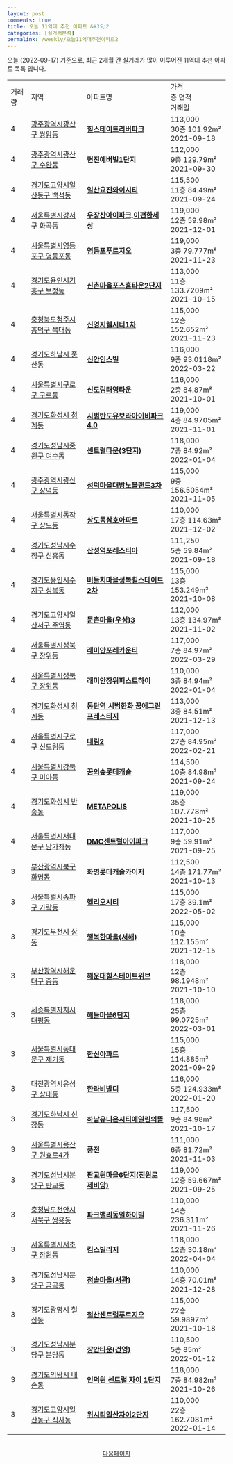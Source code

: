 ```yaml
---
layout: post
comments: true
title: 오늘 11억대 추천 아파트 &#35;2
categories: [실거래분석]
permalink: /weekly/오늘11억대추천아파트2
---
```


오늘 (2022-09-17) 기준으로, 최근 2개월 간 실거래가 많이 이루어진 11억대 추천 아파트 목록 입니다.

<table class="sortable">
  <tr>
    <td>거래량</td>
    <td>지역</td>
    <td>아파트명</td>
    <td>가격<br>층 면적<br>거래일</td>
  </tr>

  <tr class="item">
    <td>4</td>
    <td><a href="/apt/광주광역시광산구쌍암동">광주광역시광산구 쌍암동</a></td>
    <td style="font-weight: bold;"><a href="/apt/광주광역시광산구쌍암동힐스테이트리버파크">힐스테이트리버파크</a></td>
    <td>113,000<br>30층  101.92m²<br>2021-09-18</td>
  </tr>

  <tr class="item">
    <td>4</td>
    <td><a href="/apt/광주광역시광산구수완동">광주광역시광산구 수완동</a></td>
    <td style="font-weight: bold;"><a href="/apt/광주광역시광산구수완동현진에버빌1단지">현진에버빌1단지</a></td>
    <td>112,000<br>9층  129.79m²<br>2021-09-30</td>
  </tr>

  <tr class="item">
    <td>4</td>
    <td><a href="/apt/경기도고양시일산동구백석동">경기도고양시일산동구 백석동</a></td>
    <td style="font-weight: bold;"><a href="/apt/경기도고양시일산동구백석동일산요진와이시티">일산요진와이시티</a></td>
    <td>115,500<br>11층  84.49m²<br>2021-09-24</td>
  </tr>

  <tr class="item">
    <td>4</td>
    <td><a href="/apt/서울특별시강서구화곡동">서울특별시강서구 화곡동</a></td>
    <td style="font-weight: bold;"><a href="/apt/서울특별시강서구화곡동우장산아이파크,이편한세상">우장산아이파크,이편한세상</a></td>
    <td>119,000<br>12층  59.98m²<br>2021-12-01</td>
  </tr>

  <tr class="item">
    <td>4</td>
    <td><a href="/apt/서울특별시영등포구영등포동">서울특별시영등포구 영등포동</a></td>
    <td style="font-weight: bold;"><a href="/apt/서울특별시영등포구영등포동영등포푸르지오">영등포푸르지오</a></td>
    <td>119,000<br>3층  79.777m²<br>2021-11-23</td>
  </tr>

  <tr class="item">
    <td>4</td>
    <td><a href="/apt/경기도용인시기흥구보정동">경기도용인시기흥구 보정동</a></td>
    <td style="font-weight: bold;"><a href="/apt/경기도용인시기흥구보정동신촌마을포스홈타운2단지">신촌마을포스홈타운2단지</a></td>
    <td>113,000<br>11층  133.7209m²<br>2021-10-15</td>
  </tr>

  <tr class="item">
    <td>4</td>
    <td><a href="/apt/충청북도청주시흥덕구복대동">충청북도청주시흥덕구 복대동</a></td>
    <td style="font-weight: bold;"><a href="/apt/충청북도청주시흥덕구복대동신영지웰시티1차">신영지웰시티1차</a></td>
    <td>115,000<br>12층  152.652m²<br>2021-11-23</td>
  </tr>

  <tr class="item">
    <td>4</td>
    <td><a href="/apt/경기도하남시풍산동">경기도하남시 풍산동</a></td>
    <td style="font-weight: bold;"><a href="/apt/경기도하남시풍산동신안인스빌">신안인스빌</a></td>
    <td>116,000<br>9층  93.0118m²<br>2022-03-22</td>
  </tr>

  <tr class="item">
    <td>4</td>
    <td><a href="/apt/서울특별시구로구구로동">서울특별시구로구 구로동</a></td>
    <td style="font-weight: bold;"><a href="/apt/서울특별시구로구구로동신도림태영타운">신도림태영타운</a></td>
    <td>116,000<br>2층  84.87m²<br>2021-10-01</td>
  </tr>

  <tr class="item">
    <td>4</td>
    <td><a href="/apt/경기도화성시청계동">경기도화성시 청계동</a></td>
    <td style="font-weight: bold;"><a href="/apt/경기도화성시청계동시범반도유보라아이비파크4.0">시범반도유보라아이비파크4.0</a></td>
    <td>119,000<br>4층  84.9705m²<br>2021-11-01</td>
  </tr>

  <tr class="item">
    <td>4</td>
    <td><a href="/apt/경기도성남시중원구여수동">경기도성남시중원구 여수동</a></td>
    <td style="font-weight: bold;"><a href="/apt/경기도성남시중원구여수동센트럴타운(3단지)">센트럴타운(3단지)</a></td>
    <td>118,000<br>7층  84.92m²<br>2022-01-04</td>
  </tr>

  <tr class="item">
    <td>4</td>
    <td><a href="/apt/광주광역시광산구장덕동">광주광역시광산구 장덕동</a></td>
    <td style="font-weight: bold;"><a href="/apt/광주광역시광산구장덕동성덕마을대방노블랜드3차">성덕마을대방노블랜드3차</a></td>
    <td>115,000<br>9층  156.5054m²<br>2021-11-05</td>
  </tr>

  <tr class="item">
    <td>4</td>
    <td><a href="/apt/서울특별시동작구상도동">서울특별시동작구 상도동</a></td>
    <td style="font-weight: bold;"><a href="/apt/서울특별시동작구상도동상도동삼호아파트">상도동삼호아파트</a></td>
    <td>110,000<br>17층  114.63m²<br>2021-12-02</td>
  </tr>

  <tr class="item">
    <td>4</td>
    <td><a href="/apt/경기도성남시수정구신흥동">경기도성남시수정구 신흥동</a></td>
    <td style="font-weight: bold;"><a href="/apt/경기도성남시수정구신흥동산성역포레스티아">산성역포레스티아</a></td>
    <td>111,250<br>5층  59.84m²<br>2021-09-18</td>
  </tr>

  <tr class="item">
    <td>4</td>
    <td><a href="/apt/경기도용인시수지구성복동">경기도용인시수지구 성복동</a></td>
    <td style="font-weight: bold;"><a href="/apt/경기도용인시수지구성복동버들치마을성복힐스테이트2차">버들치마을성복힐스테이트2차</a></td>
    <td>115,000<br>13층  153.249m²<br>2021-10-08</td>
  </tr>

  <tr class="item">
    <td>4</td>
    <td><a href="/apt/경기도고양시일산서구주엽동">경기도고양시일산서구 주엽동</a></td>
    <td style="font-weight: bold;"><a href="/apt/경기도고양시일산서구주엽동문촌마을(우성)3">문촌마을(우성)3</a></td>
    <td>112,000<br>13층  134.97m²<br>2021-11-02</td>
  </tr>

  <tr class="item">
    <td>4</td>
    <td><a href="/apt/서울특별시성북구장위동">서울특별시성북구 장위동</a></td>
    <td style="font-weight: bold;"><a href="/apt/서울특별시성북구장위동래미안포레카운티">래미안포레카운티</a></td>
    <td>117,000<br>7층  84.97m²<br>2022-03-29</td>
  </tr>

  <tr class="item">
    <td>4</td>
    <td><a href="/apt/서울특별시성북구장위동">서울특별시성북구 장위동</a></td>
    <td style="font-weight: bold;"><a href="/apt/서울특별시성북구장위동래미안장위퍼스트하이">래미안장위퍼스트하이</a></td>
    <td>110,000<br>3층  84.94m²<br>2022-01-04</td>
  </tr>

  <tr class="item">
    <td>4</td>
    <td><a href="/apt/경기도화성시청계동">경기도화성시 청계동</a></td>
    <td style="font-weight: bold;"><a href="/apt/경기도화성시청계동동탄역시범한화꿈에그린프레스티지">동탄역 시범한화 꿈에그린 프레스티지</a></td>
    <td>113,000<br>3층  84.51m²<br>2021-12-13</td>
  </tr>

  <tr class="item">
    <td>4</td>
    <td><a href="/apt/서울특별시구로구신도림동">서울특별시구로구 신도림동</a></td>
    <td style="font-weight: bold;"><a href="/apt/서울특별시구로구신도림동대림2">대림2</a></td>
    <td>117,000<br>27층  84.95m²<br>2022-02-21</td>
  </tr>

  <tr class="item">
    <td>4</td>
    <td><a href="/apt/서울특별시강북구미아동">서울특별시강북구 미아동</a></td>
    <td style="font-weight: bold;"><a href="/apt/서울특별시강북구미아동꿈의숲롯데캐슬">꿈의숲롯데캐슬</a></td>
    <td>114,500<br>10층  84.98m²<br>2021-09-24</td>
  </tr>

  <tr class="item">
    <td>4</td>
    <td><a href="/apt/경기도화성시반송동">경기도화성시 반송동</a></td>
    <td style="font-weight: bold;"><a href="/apt/경기도화성시반송동METAPOLIS">METAPOLIS</a></td>
    <td>119,000<br>35층  107.778m²<br>2021-10-25</td>
  </tr>

  <tr class="item">
    <td>4</td>
    <td><a href="/apt/서울특별시서대문구남가좌동">서울특별시서대문구 남가좌동</a></td>
    <td style="font-weight: bold;"><a href="/apt/서울특별시서대문구남가좌동DMC센트럴아이파크">DMC센트럴아이파크</a></td>
    <td>117,000<br>9층  59.91m²<br>2021-09-25</td>
  </tr>

  <tr class="item">
    <td>3</td>
    <td><a href="/apt/부산광역시북구화명동">부산광역시북구 화명동</a></td>
    <td style="font-weight: bold;"><a href="/apt/부산광역시북구화명동화명롯데캐슬카이저">화명롯데캐슬카이저</a></td>
    <td>112,500<br>14층  171.77m²<br>2021-10-13</td>
  </tr>

  <tr class="item">
    <td>3</td>
    <td><a href="/apt/서울특별시송파구가락동">서울특별시송파구 가락동</a></td>
    <td style="font-weight: bold;"><a href="/apt/서울특별시송파구가락동헬리오시티">헬리오시티</a></td>
    <td>115,000<br>17층  39.1m²<br>2022-05-02</td>
  </tr>

  <tr class="item">
    <td>3</td>
    <td><a href="/apt/경기도부천시상동">경기도부천시 상동</a></td>
    <td style="font-weight: bold;"><a href="/apt/경기도부천시상동행복한마을(서해)">행복한마을(서해)</a></td>
    <td>115,000<br>10층  112.155m²<br>2021-12-15</td>
  </tr>

  <tr class="item">
    <td>3</td>
    <td><a href="/apt/부산광역시해운대구중동">부산광역시해운대구 중동</a></td>
    <td style="font-weight: bold;"><a href="/apt/부산광역시해운대구중동해운대힐스테이트위브">해운대힐스테이트위브</a></td>
    <td>118,000<br>12층  98.1948m²<br>2021-10-10</td>
  </tr>

  <tr class="item">
    <td>3</td>
    <td><a href="/apt/세종특별자치시대평동">세종특별자치시 대평동</a></td>
    <td style="font-weight: bold;"><a href="/apt/세종특별자치시대평동해들마을6단지">해들마을6단지</a></td>
    <td>118,000<br>25층  99.0725m²<br>2022-03-01</td>
  </tr>

  <tr class="item">
    <td>3</td>
    <td><a href="/apt/서울특별시동대문구제기동">서울특별시동대문구 제기동</a></td>
    <td style="font-weight: bold;"><a href="/apt/서울특별시동대문구제기동한신아파트">한신아파트</a></td>
    <td>115,000<br>15층  114.885m²<br>2021-09-29</td>
  </tr>

  <tr class="item">
    <td>3</td>
    <td><a href="/apt/대전광역시유성구상대동">대전광역시유성구 상대동</a></td>
    <td style="font-weight: bold;"><a href="/apt/대전광역시유성구상대동한라비발디">한라비발디</a></td>
    <td>116,000<br>5층  124.933m²<br>2022-01-20</td>
  </tr>

  <tr class="item">
    <td>3</td>
    <td><a href="/apt/경기도하남시신장동">경기도하남시 신장동</a></td>
    <td style="font-weight: bold;"><a href="/apt/경기도하남시신장동하남유니온시티에일린의뜰">하남유니온시티에일린의뜰</a></td>
    <td>117,500<br>9층  84.98m²<br>2021-10-17</td>
  </tr>

  <tr class="item">
    <td>3</td>
    <td><a href="/apt/서울특별시용산구원효로4가">서울특별시용산구 원효로4가</a></td>
    <td style="font-weight: bold;"><a href="/apt/서울특별시용산구원효로4가풍전">풍전</a></td>
    <td>111,000<br>6층  81.72m²<br>2021-11-03</td>
  </tr>

  <tr class="item">
    <td>3</td>
    <td><a href="/apt/경기도성남시분당구판교동">경기도성남시분당구 판교동</a></td>
    <td style="font-weight: bold;"><a href="/apt/경기도성남시분당구판교동판교원마을6단지(진원로제비앙)">판교원마을6단지(진원로제비앙)</a></td>
    <td>119,000<br>12층  59.667m²<br>2021-09-25</td>
  </tr>

  <tr class="item">
    <td>3</td>
    <td><a href="/apt/충청남도천안시서북구쌍용동">충청남도천안시서북구 쌍용동</a></td>
    <td style="font-weight: bold;"><a href="/apt/충청남도천안시서북구쌍용동파크밸리동일하이빌">파크밸리동일하이빌</a></td>
    <td>110,000<br>14층  236.311m²<br>2021-11-26</td>
  </tr>

  <tr class="item">
    <td>3</td>
    <td><a href="/apt/서울특별시서초구잠원동">서울특별시서초구 잠원동</a></td>
    <td style="font-weight: bold;"><a href="/apt/서울특별시서초구잠원동킴스빌리지">킴스빌리지</a></td>
    <td>118,000<br>12층  30.18m²<br>2022-04-04</td>
  </tr>

  <tr class="item">
    <td>3</td>
    <td><a href="/apt/경기도성남시분당구금곡동">경기도성남시분당구 금곡동</a></td>
    <td style="font-weight: bold;"><a href="/apt/경기도성남시분당구금곡동청솔마을(서광)">청솔마을(서광)</a></td>
    <td>110,000<br>14층  70.01m²<br>2021-12-28</td>
  </tr>

  <tr class="item">
    <td>3</td>
    <td><a href="/apt/경기도광명시철산동">경기도광명시 철산동</a></td>
    <td style="font-weight: bold;"><a href="/apt/경기도광명시철산동철산센트럴푸르지오">철산센트럴푸르지오</a></td>
    <td>115,000<br>22층  59.9897m²<br>2021-10-18</td>
  </tr>

  <tr class="item">
    <td>3</td>
    <td><a href="/apt/경기도성남시분당구분당동">경기도성남시분당구 분당동</a></td>
    <td style="font-weight: bold;"><a href="/apt/경기도성남시분당구분당동장안타운(건영)">장안타운(건영)</a></td>
    <td>110,500<br>5층  85m²<br>2022-01-12</td>
  </tr>

  <tr class="item">
    <td>3</td>
    <td><a href="/apt/경기도의왕시내손동">경기도의왕시 내손동</a></td>
    <td style="font-weight: bold;"><a href="/apt/경기도의왕시내손동인덕원센트럴자이1단지">인덕원 센트럴 자이 1단지</a></td>
    <td>118,000<br>7층  84.982m²<br>2021-10-26</td>
  </tr>

  <tr class="item">
    <td>3</td>
    <td><a href="/apt/경기도고양시일산동구식사동">경기도고양시일산동구 식사동</a></td>
    <td style="font-weight: bold;"><a href="/apt/경기도고양시일산동구식사동위시티일산자이2단지">위시티일산자이2단지</a></td>
    <td>110,000<br>22층  162.7081m²<br>2022-01-14</td>
  </tr>

  <tr>
      <script async src="https://pagead2.googlesyndication.com/pagead/js/adsbygoogle.js?client=ca-pub-3485438051770037"
          crossorigin="anonymous"></script>
      <ins class="adsbygoogle"
          style="display:block"
          data-ad-format="fluid"
          data-ad-layout-key="-fb+5w+4e-db+86"
          data-ad-client="ca-pub-3485438051770037"
          data-ad-slot="1827090281"></ins>
      <script>
          (adsbygoogle = window.adsbygoogle || []).push({});
      </script>
  </tr>
    
</table>

<br>
<center><a href="/weekly/오늘11억대추천아파트3">다음페이지</a></center>
<br><br>
